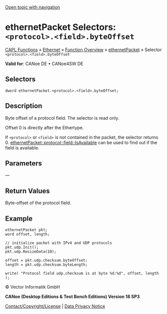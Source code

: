 [Open topic with navigation](../../../../../CANoeDEFamily.htm#Topics/CAPLFunctions/IP/Selectors/CAPLfunctionProtocolFieldByteOffset.md)

# ethernetPacket Selectors: `<protocol>.<field>.byteOffset`

[CAPL Functions](../../CAPLfunctions.md) » [Ethernet](../CAPLEthernetStartPage.md) » [Function Overview](../CAPLfunctionsIPOverview.md) » [ethernetPacket](../Objects/CAPLfunctionEthernetPacket.md) » Selector `<protocol>.<field>.byteOffset`

**Valid for**: CANoe DE • CANoe4SW DE

## Selectors

```
dword ethernetPacket.<protocol>.<field>.byteOffset;
```

## Description

Byte offset of a protocol field. The selector is read only.

Offset 0 is directly after the Ethertype.

If `<protocol>` or `<field>` is not contained in the packet, the selector returns 0. [ethernetPacket::protocol::field::IsAvailable](../Methods/CAPLfunctionProtocolFieldIsAvailable.md) can be used to find out if the field is available.

## Parameters

—

## Return Values

Byte-offset of the protocol field.

## Example

```plaintext
ethernetPacket pkt;
word offset, length;

// initialize packet with IPv4 and UDP protocols
pkt.udp.Init();
pkt.udp.ResizeData(10);

offset = pkt.udp.checksum.byteOffset;
length = pkt.udp.checksum.byteLength;

write( "Protocol field udp.checksum is at byte %d:%d", offset, length );
```

© Vector Informatik GmbH

**CANoe (Desktop Editions & Test Bench Editions) Version 18 SP3**

[Contact/Copyright/License](../../../Shared/ContactCopyrightLicense.md) | [Data Privacy Notice](https://www.vector.com/int/en/company/get-info/privacy-policy/)